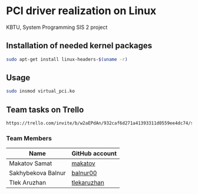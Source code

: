 # PCI driver realization on Linux

KBTU, System Programming SIS 2 project

## Installation of needed kernel packages


```bash
sudo apt-get install linux-headers-$(uname -r)
```

## Usage

```bash
sudo insmod virtual_pci.ko
```

## Team tasks on Trello 
```bash
https://trello.com/invite/b/w2aEPdAn/932caf6d271a41393311d0559ee4dc74/sis-system-programing
```

### Team Members
| Name | GitHub account |
| --- | --- |
| Makatov Samat | [makatov](https://github.com/makatov/) |
| Sakhybekova Balnur | [balnur00](https://github.com/balnur00) |
| Tlek Aruzhan | [tlekaruzhan](https://github.com/tlekaruzhan) | 